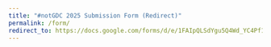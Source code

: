 ```yaml
---
title: "#notGDC 2025 Submission Form (Redirect)"
permalink: /form/
redirect_to: https://docs.google.com/forms/d/e/1FAIpQLSdYgu5Q4Wd_YC4Pf1K3IseFVwGec3oOuqxZH64T-ZXVZGX5CA
---
```

